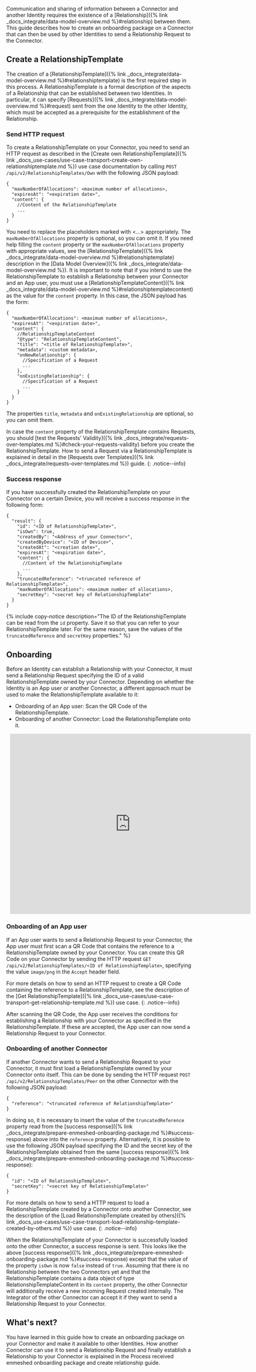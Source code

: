 Communication and sharing of information between a Connector and another Identity requires the existence of a [Relationship]({% link _docs_integrate/data-model-overview.md %}#relationship) between them. This guide describes how to create an onboarding package on a Connector that can then be used by other Identities to send a Relationship Request to the Connector.

## Create a RelationshipTemplate

The creation of a [RelationshipTemplate]({% link _docs_integrate/data-model-overview.md %}#relationshiptemplate) is the first required step in this process.
A RelationshipTemplate is a formal description of the aspects of a Relationship that can be established between two Identities. In particular, it can specify [Requests]({% link _docs_integrate/data-model-overview.md %}#request) sent from the one Identity to the other Identity, which must be accepted as a prerequisite for the establishment of the Relationship. <!--- For example, you can decide what data should be exchanged between the two Identities at the time the Relationship is established.-->

### Send HTTP request

To create a RelationshipTemplate on your Connector, you need to send an HTTP request as described in the [Create own RelationshipTemplate]({% link _docs_use-cases/use-case-transport-create-own-relationshiptemplate.md %}) use case documentation by calling `POST /api/v2/RelationshipTemplates/Own` with the following JSON payload:

```jsonc
{
  "maxNumberOfAllocations": <maximum number of allocations>,
  "expiresAt": "<expiration date>",
  "content": {
    //Content of the RelationshipTemplate
    ...
  }
}
```

You need to replace the placeholders marked with <...> appropriately. The `maxNumberOfAllocations` property is optional, so you can omit it. If you need help filling the `content` property or the `maxNumberOfAllocations` property with appropriate values, see the [RelationshipTemplate]({% link _docs_integrate/data-model-overview.md %}#relationshiptemplate) description in the [Data Model Overview]({% link _docs_integrate/data-model-overview.md %}). It is important to note that if you intend to use the RelationshipTemplate to establish a Relationship between your Connector and an App user, you must use a [RelationshipTemplateContent]({% link _docs_integrate/data-model-overview.md %}#relationshiptemplatecontent) as the value for the `content` property. In this case, the JSON payload has the form:

```jsonc
{
  "maxNumberOfAllocations": <maximum number of allocations>,
  "expiresAt": "<expiration date>",
  "content": {
    //RelationshipTemplateContent
    "@type": "RelationshipTemplateContent",
    "title": "<title of RelationshipTemplate>",
    "metadata": <custom metadata>,
    "onNewRelationship": {
      //Specification of a Request
      ...
    },
    "onExistingRelationship": {
      //Specification of a Request
      ...
    }
  }
}
```

The properties `title`, `metadata` and `onExistingRelationship` are optional, so you can omit them.

In case the `content` property of the RelationshipTemplate contains Requests, you should [test the Requests' Validity]({% link _docs_integrate/requests-over-templates.md %}#check-your-requests-validity) before you create the RelationshipTemplate. How to send a Request via a RelationshipTemplate is explained in detail in the [Requests over Templates]({% link _docs_integrate/requests-over-templates.md %}) guide.
{: .notice--info}

<!---{% include rapidoc api_route_regex="^post /api/v2/RelationshipTemplates/Own$" %}--->

### Success response

If you have successfully created the RelationshipTemplate on your Connector on a certain Device, you will receive a success response in the following form:

```jsonc
{
  "result": {
    "id": "<ID of RelationshipTemplate>",
    "isOwn": true,
    "createdBy": "<Address of your Connector>",
    "createdByDevice": "<ID of Device>",
    "createdAt": "<creation date>",
    "expiresAt": "<expiration date>",
    "content": {
      //Content of the RelationshipTemplate
      ...
    },
    "truncatedReference": "<truncated reference of RelationshipTemplate>",
    "maxNumberOfAllocations": <maximum number of allocations>,
    "secretKey": "<secret key of RelationshipTemplate"
  }
}
```

{% include copy-notice description="The ID of the RelationshipTemplate can be read from the `id` property. Save it so that you can refer to your RelationshipTemplate later. For the same reason, save the values of the `truncatedReference` and `secretKey` properties." %}

## Onboarding

Before an Identity can establish a Relationship with your Connector, it must send a Relationship Request specifying the ID of a valid RelationshipTemplate owned by your Connector. Depending on whether the Identity is an App user or another Connector, a different approach must be used to make the RelationshipTemplate available to it:

- Onboarding of an App user: Scan the QR Code of the RelationshipTemplate.
- Onboarding of another Connector: Load the RelationshipTemplate onto it.

<div style="width: 640px; height: 480px; margin: 10px; position: relative;"><iframe allowfullscreen frameborder="0" style="width:640px; height:480px" src="https://lucid.app/documents/embedded/d03afadd-af30-4b08-abd6-c8f3d05d42db" id="rW5NlwcVLvBH"></iframe></div>

<!--- [![High level architecture diagram of enmeshed components and layers]({{ '/assets/images/integrate/Prepare onboarding package.svg' | relative_url }}){: .align-center}]({{ '/assets/images/integrate/Prepare onboarding package.svg' | relative_url }}) --->

<!--- Not magnifiable version: ![High level architecture diagram of enmeshed components and layers]({{ '/assets/images/integrate/Prepare enmeshed onboarding package.svg' | relative_url }}){: .align-center} --->

### Onboarding of an App user

If an App user wants to send a Relationship Request to your Connector, the App user must first scan a QR Code that contains the reference to a RelationshipTemplate owned by your Connector. You can create this QR Code on your Connector by sending the HTTP request `GET /api/v2/RelationshipTemplates/<ID of RelationshipTemplate>`, specifying the value `image/png` in the `Accept` header field.

<!--- You must replace the placeholder `<ID of RelationshipTemplate>` in the URL with the ID of the RelationshipTemplate obtained from the [success response]({% link _docs_integrate/prepare-enmeshed-onboarding-package.md %}#success-response) above. --->

For more details on how to send an HTTP request to create a QR Code containing the reference to a RelationshipTemplate, see the description of the [Get RelationshipTemplate]({% link _docs_use-cases/use-case-transport-get-relationship-template.md %}) use case.
{: .notice--info}

<!---{% include rapidoc api_route_regex="^get /api/v2/RelationshipTemplates/{id}$" %}--->

After scanning the QR Code, the App user receives the conditions for establishing a Relationship with your Connector as specified in the RelationshipTemplate. If these are accepted, the App user can now send a Relationship Request to your Connector.

### Onboarding of another Connector

If another Connector wants to send a Relationship Request to your Connector, it must first load a RelationshipTemplate owned by your Connector onto itself. This can be done by sending the HTTP request `POST /api/v2/RelationshipTemplates/Peer` on the other Connector with the following JSON payload: <!--- reference: UkxU... --->

```jsonc
{
  "reference": "<truncated reference of RelationshipTemplate>"
}
```

In doing so, it is necessary to insert the value of the `truncatedReference` property read from the [success response]({% link _docs_integrate/prepare-enmeshed-onboarding-package.md %}#success-response) above into the `reference` property. Alternatively, it is possible to use the following JSON payload specifying the ID and the secret key of the RelationshipTemplate obtained from the same [success response]({% link _docs_integrate/prepare-enmeshed-onboarding-package.md %}#success-response):

```jsonc
{
  "id": "<ID of RelationshipTemplate>",
  "secretKey": "<secret key of RelationshipTemplate>"
}
```

For more details on how to send a HTTP request to load a RelationshipTemplate created by a Connector onto another Connector, see the description of the [Load RelationshipTemplate created by others]({% link _docs_use-cases/use-case-transport-load-relationship-template-created-by-others.md %}) use case.
{: .notice--info}

When the RelationshipTemplate of your Connector is successfully loaded onto the other Connector, a success response is sent. This looks like the above [success response]({% link _docs_integrate/prepare-enmeshed-onboarding-package.md %}#success-response) except that the value of the property `isOwn` is now `false` instead of `true`. Assuming that there is no Relationship between the two Connectors yet and that the RelationshipTemplate contains a data object of type RelationshipTemplateContent in its `content` property, the other Connector will additionally receive a new incoming Request created internally. The Integrator of the other Connector can accept it if they want to send a Relationship Request to your Connector.

## What's next?

You have learned in this guide how to create an onboarding package on your Connector and make it available to other Identities. How another Connector can use it to send a Relationship Request and finally establish a Relationship to your Connector is explained in the Process received enmeshed onboarding package and create relationship guide.

<!--- TODO: insert: [Process received enmeshed onboarding package and create relationship]({_docs_integrate/process-received-enmeshed-onboarding-package-and-create-relationship.md}) --->

<!--- There is a similar article for an App user that has received an onboarding package --->
